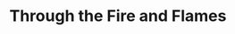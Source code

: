 ---
ee_id: '4248'
site: '1'
type: '2'
url: 2014-123-through-the-fire-and-flames
title: Through the Fire and Flames
year: '2014'
display_year: '2014'
medium: Acer laptop running Light O Rama S3 Software Suite Pro, three Light O Rama
  CTB16PC controllers, one Cosmic Color Ribbon LED Strip and controller, LED string
  lights, two grid wall floor standing display fixtures, two Roman Lights Holographic
  Ropelight Palm Trees, white Ikea table, extension cords, zip-ties
dims: 'Variable. '
pitch: 'Lightshow 4 Arcangel Surfware pop-up #2. Shout out to Dragon Force. ;-)'
ps:
live_url: http://www.dailymotion.com/video/x28feco_through-the-fire-and-flames-pop-up-at-moma-ps1_creation
related: "[4149] [2012-160-euphoria] 2012-160 Euphoria"
youtube:
related_code:
imgs: nyabf-dap-newyork-2014-10-install-1-database-ek.jpg
subheading:
download:
add_credit:
add_credits:
commission:
layout: things-i-made
---